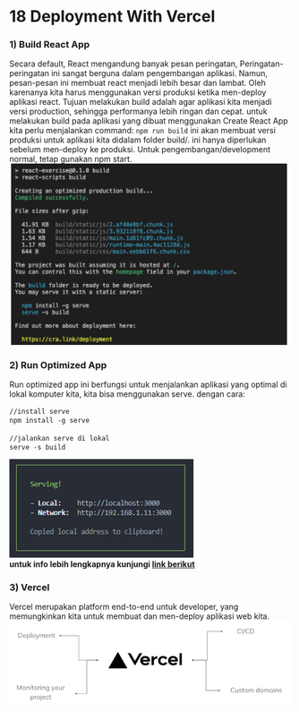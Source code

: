 # 18 Deployment With Vercel

### 1) Build React App

Secara default, React mengandung banyak pesan peringatan, Peringatan-peringatan ini sangat berguna dalam pengembangan aplikasi. Namun, pesan-pesan ini membuat react menjadi lebih besar dan lambat. Oleh karenanya kita harus menggunakan versi produksi ketika men-deploy aplikasi react. Tujuan melakukan build adalah agar aplikasi kita menjadi versi production, sehingga performanya lebih ringan dan cepat. untuk melakukan build pada aplikasi yang dibuat menggunakan Create React App kita perlu menjalankan command: `npm run build` ini akan membuat versi produksi untuk aplikasi kita didalam folder build/. ini hanya diperlukan sebelum men-deploy ke produksi. Untuk pengembangan/development normal, tetap gunakan npm start. <br/>
![Build React App](./screenshot/build.react.app.png)

### 2) Run Optimized App

Run optimized app ini berfungsi untuk menjalankan aplikasi yang optimal di lokal komputer kita, kita bisa menggunakan serve. dengan cara:

```
//install serve
npm install -g serve

//jalankan serve di lokal
serve -s build
```

![serve running](./screenshot/serve.running.png)<br/>
**untuk info lebih lengkapnya kunjungi [link berikut](https://cra.link/deployment)**

### 3) Vercel

Vercel merupakan platform end-to-end untuk developer, yang memungkinkan kita untuk membuat dan men-deploy aplikasi web kita.<br/>
![vercel](./screenshot/vercel.png)<br/>
